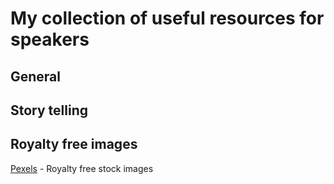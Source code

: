 # My collection of useful resources for speakers


## General


## Story telling


## Royalty free images
[Pexels](https://www.pexels.com) - Royalty free stock images
